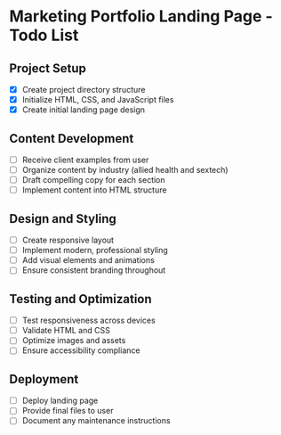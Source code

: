 # Marketing Portfolio Landing Page - Todo List

## Project Setup
- [x] Create project directory structure
- [x] Initialize HTML, CSS, and JavaScript files
- [x] Create initial landing page design

## Content Development
- [ ] Receive client examples from user
- [ ] Organize content by industry (allied health and sextech)
- [ ] Draft compelling copy for each section
- [ ] Implement content into HTML structure

## Design and Styling
- [ ] Create responsive layout
- [ ] Implement modern, professional styling
- [ ] Add visual elements and animations
- [ ] Ensure consistent branding throughout

## Testing and Optimization
- [ ] Test responsiveness across devices
- [ ] Validate HTML and CSS
- [ ] Optimize images and assets
- [ ] Ensure accessibility compliance

## Deployment
- [ ] Deploy landing page
- [ ] Provide final files to user
- [ ] Document any maintenance instructions
